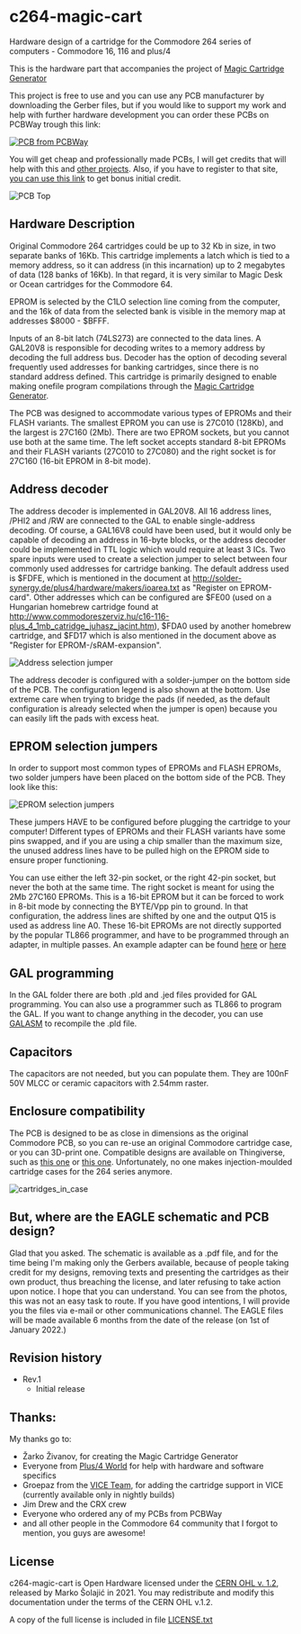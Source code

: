 # c264-magic-cart
Hardware design of a cartridge for the Commodore 264 series of computers - Commodore 16, 116 and plus/4

This is the hardware part that accompanies the project of [Magic Cartridge Generator](https://bitbucket.org/zzarko/magic-cartridge-generator/)

This project is free to use and you can use any PCB manufacturer by downloading the Gerber files, but if you would like to support my work and help with further hardware development you can order these PCBs on PCBWay trough this link:

[![PCB from PCBWay](https://www.pcbway.com/project/img/images/frompcbway.png)](https://www.pcbway.com/project/shareproject/Commodore_264_Series_Magic_Cartridge.html)

You will get cheap and professionally made PCBs, I will get credits that will help with this and [other projects](https://www.pcbway.com/project/member/?bmbno=1DE407A1-1650-47). Also, if you have to register to that site, [you can use this link](https://www.pcbway.com/setinvite.aspx?inviteid=296307) to get bonus initial credit.

![PCB Top](./images/c264-magic-cart_top.png)

Hardware Description
--------------------

Original Commodore 264 cartridges could be up to 32 Kb in size, in two separate banks of 16Kb. This cartridge implements a latch which is tied to a memory address, so it can address (in this incarnation) up to 2 megabytes of data (128 banks of 16Kb). In that regard, it is very similar to Magic Desk or Ocean cartridges for the Commodore 64.

EPROM is selected by the C1LO selection line coming from the computer, and the 16k of data from the selected bank is visible in the memory map at addresses $8000 - $BFFF.

Inputs of an 8-bit latch (74LS273) are connected to the data lines. A GAL20V8 is responsible for decoding writes to a memory address by decoding the full address bus. Decoder has the option of decoding several frequently used addresses for banking cartridges, since there is no standard address defined. This cartridge is primarily designed to enable making onefile program compilations through the [Magic Cartridge Generator](https://bitbucket.org/zzarko/magic-cartridge-generator/).

The PCB was designed to accommodate various types of EPROMs and their FLASH variants. The smallest EPROM you can use is 27C010 (128Kb), and the largest is 27C160 (2Mb). There are two EPROM sockets, but you cannot use both at the same time. The left socket accepts standard 8-bit EPROMs and their FLASH variants (27C010 to 27C080) and the right socket is for 27C160 (16-bit EPROM in 8-bit mode).

Address decoder
---------------

The address decoder is implemented in GAL20V8. All 16 address lines, /PHI2 and /RW are connected to the GAL to enable single-address decoding. Of course, a GAL16V8 could have been used, but it would only be capable of decoding an address in 16-byte blocks, or the address decoder could be implemented in TTL logic which would require at least 3 ICs. Two spare inputs were used to create a selection jumper to select between four commonly used addresses for cartridge banking. The default address used is $FDFE, which is mentioned in the document at http://solder-synergy.de/plus4/hardware/makers/ioarea.txt as "Register on EPROM-card". Other addresses which can be configured are $FE00 (used on a Hungarian homebrew cartridge found at http://www.commodoreszerviz.hu/c16-116-plus_4_1mb_catridge_juhasz_jacint.htm), $FDA0 used by another homebrew cartridge, and $FD17 which is also mentioned in the document above as "Register for EPROM-/sRAM-expansion". 

![Address selection jumper](./images/address_jumper.png)

The address decoder is configured with a solder-jumper on the bottom side of the PCB. The configuration legend is also shown at the bottom. Use extreme care when trying to bridge the pads (if needed, as the default configuration is already selected when the jumper is open) because you can easily lift the pads with excess heat.

EPROM selection jumpers
-----------------------

In order to support most common types of EPROMs and FLASH EPROMs, two solder jumpers have been placed on the bottom side of the PCB. They look like this:

![EPROM selection jumpers](./images/eprom_jumpers.png)

These jumpers HAVE to be configured before plugging the cartridge to your computer! Different types of EPROMs and their FLASH variants have some pins swapped, and if you are using a chip smaller than the maximum size, the unused address lines have to be pulled high on the EPROM side to ensure proper functioning.

You can use either the left 32-pin socket, or the right 42-pin socket, but never the both at the same time. The right socket is meant for using the 2Mb 27C160 EPROMs. This is a 16-bit EPROM but it can be forced to work in 8-bit mode by connecting the BYTE/Vpp pin to ground. In that configuration, the address lines are shifted by one and the output Q15 is used as address line A0. These 16-bit EPROMs are not directly supported by the popular TL866 programmer, and have to be programmed through an adapter, in multiple passes. An example adapter can be found [here](https://github.com/mafe72/27c160-tl866-adapter) or [here](https://github.com/gaggi/27c160-tl866-adapter)

GAL programming
---------------

In the GAL folder there are both .pld and .jed files provided for GAL programming. You can also use a programmer such as TL866 to program the GAL. If you want to change anything in the decoder, you can use [GALASM](https://github.com/daveho/GALasm) to recompile the .pld file. 

Capacitors
----------

The capacitors are not needed, but you can populate them. They are 100nF 50V MLCC or ceramic capacitors with 2.54mm raster.

Enclosure compatibility
-----------------------

The PCB is designed to be as close in dimensions as the original Commodore PCB, so you can re-use an original Commodore cartridge case, or you can 3D-print one. Compatible designs are available on Thingiverse, such as [this one](https://www.thingiverse.com/thing:3657002) or [this one](https://www.thingiverse.com/thing:4627130). Unfortunately, no one makes injection-moulded cartridge cases for the 264 series anymore.

![cartridges_in_case](./images/cartridges_in_case.png)

But, where are the EAGLE schematic and PCB design?
--------------------------------------------------

Glad that you asked. The schematic is available as a .pdf file, and for the time being I'm making only the Gerbers available, because of people taking credit for my designs, removing texts and presenting the cartridges as their own product, thus breaching the license, and later refusing to take action upon notice. I hope that you can understand. You can see from the photos, this was not an easy task to route. If you have good intentions, I will provide you the files via e-mail or other communications channel. The EAGLE files will be made available 6 months from the date of the release (on 1st of January 2022.)

Revision history
----------------

- Rev.1
    - Initial release
    
Thanks:
-------

My thanks go to:

- Žarko Živanov, for creating the Magic Cartridge Generator
- Everyone from [Plus/4 World](http://plus4world.powweb.com/) for help with hardware and software specifics
- Groepaz from the [VICE Team](https://vice-emu.sourceforge.io/), for adding the cartridge support in VICE (currently available only in nightly builds)
- Jim Drew and the CRX crew
- Everyone who ordered any of my PCBs from PCBWay
- and all other people in the Commodore 64 community that I forgot to mention, you guys are awesome!

License
-------
c264-magic-cart is Open Hardware licensed under the [CERN OHL v. 1.2](http://ohwr.org/cernohl), released by Marko Šolajić in 2021. You may redistribute and modify this documentation under the terms of the CERN OHL v.1.2.

A copy of the full license is included in file [LICENSE.txt](LICENSE.txt)
